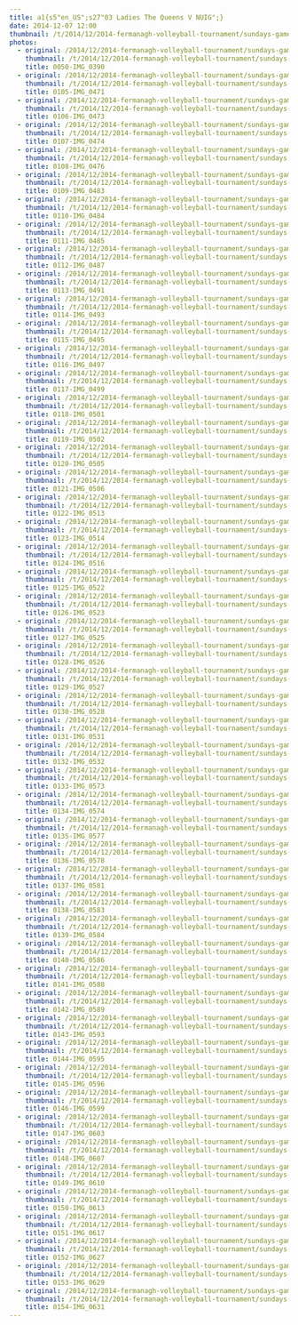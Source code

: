 ```yaml
---
title: a1{s5"en_US";s27"03 Ladies The Queens V NUIG";}
date: 2014-12-07 12:00
thumbnail: /t/2014/12/2014-fermanagh-volleyball-tournament/sundays-games/03-ladies-The-Queens-V-NUIG/0050-img_0390.jpg
photos:
  - original: /2014/12/2014-fermanagh-volleyball-tournament/sundays-games/03-ladies-The-Queens-V-NUIG/0050-img_0390.jpg
    thumbnail: /t/2014/12/2014-fermanagh-volleyball-tournament/sundays-games/03-ladies-The-Queens-V-NUIG/0050-img_0390.jpg
    title: 0050-IMG_0390
  - original: /2014/12/2014-fermanagh-volleyball-tournament/sundays-games/03-ladies-The-Queens-V-NUIG/0105-img_0471.jpg
    thumbnail: /t/2014/12/2014-fermanagh-volleyball-tournament/sundays-games/03-ladies-The-Queens-V-NUIG/0105-img_0471.jpg
    title: 0105-IMG_0471
  - original: /2014/12/2014-fermanagh-volleyball-tournament/sundays-games/03-ladies-The-Queens-V-NUIG/0106-img_0473.jpg
    thumbnail: /t/2014/12/2014-fermanagh-volleyball-tournament/sundays-games/03-ladies-The-Queens-V-NUIG/0106-img_0473.jpg
    title: 0106-IMG_0473
  - original: /2014/12/2014-fermanagh-volleyball-tournament/sundays-games/03-ladies-The-Queens-V-NUIG/0107-img_0474.jpg
    thumbnail: /t/2014/12/2014-fermanagh-volleyball-tournament/sundays-games/03-ladies-The-Queens-V-NUIG/0107-img_0474.jpg
    title: 0107-IMG_0474
  - original: /2014/12/2014-fermanagh-volleyball-tournament/sundays-games/03-ladies-The-Queens-V-NUIG/0108-img_0476.jpg
    thumbnail: /t/2014/12/2014-fermanagh-volleyball-tournament/sundays-games/03-ladies-The-Queens-V-NUIG/0108-img_0476.jpg
    title: 0108-IMG_0476
  - original: /2014/12/2014-fermanagh-volleyball-tournament/sundays-games/03-ladies-The-Queens-V-NUIG/0109-img_0483.jpg
    thumbnail: /t/2014/12/2014-fermanagh-volleyball-tournament/sundays-games/03-ladies-The-Queens-V-NUIG/0109-img_0483.jpg
    title: 0109-IMG_0483
  - original: /2014/12/2014-fermanagh-volleyball-tournament/sundays-games/03-ladies-The-Queens-V-NUIG/0110-img_0484.jpg
    thumbnail: /t/2014/12/2014-fermanagh-volleyball-tournament/sundays-games/03-ladies-The-Queens-V-NUIG/0110-img_0484.jpg
    title: 0110-IMG_0484
  - original: /2014/12/2014-fermanagh-volleyball-tournament/sundays-games/03-ladies-The-Queens-V-NUIG/0111-img_0485.jpg
    thumbnail: /t/2014/12/2014-fermanagh-volleyball-tournament/sundays-games/03-ladies-The-Queens-V-NUIG/0111-img_0485.jpg
    title: 0111-IMG_0485
  - original: /2014/12/2014-fermanagh-volleyball-tournament/sundays-games/03-ladies-The-Queens-V-NUIG/0112-img_0487.jpg
    thumbnail: /t/2014/12/2014-fermanagh-volleyball-tournament/sundays-games/03-ladies-The-Queens-V-NUIG/0112-img_0487.jpg
    title: 0112-IMG_0487
  - original: /2014/12/2014-fermanagh-volleyball-tournament/sundays-games/03-ladies-The-Queens-V-NUIG/0113-img_0491.jpg
    thumbnail: /t/2014/12/2014-fermanagh-volleyball-tournament/sundays-games/03-ladies-The-Queens-V-NUIG/0113-img_0491.jpg
    title: 0113-IMG_0491
  - original: /2014/12/2014-fermanagh-volleyball-tournament/sundays-games/03-ladies-The-Queens-V-NUIG/0114-img_0493.jpg
    thumbnail: /t/2014/12/2014-fermanagh-volleyball-tournament/sundays-games/03-ladies-The-Queens-V-NUIG/0114-img_0493.jpg
    title: 0114-IMG_0493
  - original: /2014/12/2014-fermanagh-volleyball-tournament/sundays-games/03-ladies-The-Queens-V-NUIG/0115-img_0495.jpg
    thumbnail: /t/2014/12/2014-fermanagh-volleyball-tournament/sundays-games/03-ladies-The-Queens-V-NUIG/0115-img_0495.jpg
    title: 0115-IMG_0495
  - original: /2014/12/2014-fermanagh-volleyball-tournament/sundays-games/03-ladies-The-Queens-V-NUIG/0116-img_0497.jpg
    thumbnail: /t/2014/12/2014-fermanagh-volleyball-tournament/sundays-games/03-ladies-The-Queens-V-NUIG/0116-img_0497.jpg
    title: 0116-IMG_0497
  - original: /2014/12/2014-fermanagh-volleyball-tournament/sundays-games/03-ladies-The-Queens-V-NUIG/0117-img_0499.jpg
    thumbnail: /t/2014/12/2014-fermanagh-volleyball-tournament/sundays-games/03-ladies-The-Queens-V-NUIG/0117-img_0499.jpg
    title: 0117-IMG_0499
  - original: /2014/12/2014-fermanagh-volleyball-tournament/sundays-games/03-ladies-The-Queens-V-NUIG/0118-img_0501.jpg
    thumbnail: /t/2014/12/2014-fermanagh-volleyball-tournament/sundays-games/03-ladies-The-Queens-V-NUIG/0118-img_0501.jpg
    title: 0118-IMG_0501
  - original: /2014/12/2014-fermanagh-volleyball-tournament/sundays-games/03-ladies-The-Queens-V-NUIG/0119-img_0502.jpg
    thumbnail: /t/2014/12/2014-fermanagh-volleyball-tournament/sundays-games/03-ladies-The-Queens-V-NUIG/0119-img_0502.jpg
    title: 0119-IMG_0502
  - original: /2014/12/2014-fermanagh-volleyball-tournament/sundays-games/03-ladies-The-Queens-V-NUIG/0120-img_0505.jpg
    thumbnail: /t/2014/12/2014-fermanagh-volleyball-tournament/sundays-games/03-ladies-The-Queens-V-NUIG/0120-img_0505.jpg
    title: 0120-IMG_0505
  - original: /2014/12/2014-fermanagh-volleyball-tournament/sundays-games/03-ladies-The-Queens-V-NUIG/0121-img_0506.jpg
    thumbnail: /t/2014/12/2014-fermanagh-volleyball-tournament/sundays-games/03-ladies-The-Queens-V-NUIG/0121-img_0506.jpg
    title: 0121-IMG_0506
  - original: /2014/12/2014-fermanagh-volleyball-tournament/sundays-games/03-ladies-The-Queens-V-NUIG/0122-img_0513.jpg
    thumbnail: /t/2014/12/2014-fermanagh-volleyball-tournament/sundays-games/03-ladies-The-Queens-V-NUIG/0122-img_0513.jpg
    title: 0122-IMG_0513
  - original: /2014/12/2014-fermanagh-volleyball-tournament/sundays-games/03-ladies-The-Queens-V-NUIG/0123-img_0514.jpg
    thumbnail: /t/2014/12/2014-fermanagh-volleyball-tournament/sundays-games/03-ladies-The-Queens-V-NUIG/0123-img_0514.jpg
    title: 0123-IMG_0514
  - original: /2014/12/2014-fermanagh-volleyball-tournament/sundays-games/03-ladies-The-Queens-V-NUIG/0124-img_0516.jpg
    thumbnail: /t/2014/12/2014-fermanagh-volleyball-tournament/sundays-games/03-ladies-The-Queens-V-NUIG/0124-img_0516.jpg
    title: 0124-IMG_0516
  - original: /2014/12/2014-fermanagh-volleyball-tournament/sundays-games/03-ladies-The-Queens-V-NUIG/0125-img_0522.jpg
    thumbnail: /t/2014/12/2014-fermanagh-volleyball-tournament/sundays-games/03-ladies-The-Queens-V-NUIG/0125-img_0522.jpg
    title: 0125-IMG_0522
  - original: /2014/12/2014-fermanagh-volleyball-tournament/sundays-games/03-ladies-The-Queens-V-NUIG/0126-img_0523.jpg
    thumbnail: /t/2014/12/2014-fermanagh-volleyball-tournament/sundays-games/03-ladies-The-Queens-V-NUIG/0126-img_0523.jpg
    title: 0126-IMG_0523
  - original: /2014/12/2014-fermanagh-volleyball-tournament/sundays-games/03-ladies-The-Queens-V-NUIG/0127-img_0525.jpg
    thumbnail: /t/2014/12/2014-fermanagh-volleyball-tournament/sundays-games/03-ladies-The-Queens-V-NUIG/0127-img_0525.jpg
    title: 0127-IMG_0525
  - original: /2014/12/2014-fermanagh-volleyball-tournament/sundays-games/03-ladies-The-Queens-V-NUIG/0128-img_0526.jpg
    thumbnail: /t/2014/12/2014-fermanagh-volleyball-tournament/sundays-games/03-ladies-The-Queens-V-NUIG/0128-img_0526.jpg
    title: 0128-IMG_0526
  - original: /2014/12/2014-fermanagh-volleyball-tournament/sundays-games/03-ladies-The-Queens-V-NUIG/0129-img_0527.jpg
    thumbnail: /t/2014/12/2014-fermanagh-volleyball-tournament/sundays-games/03-ladies-The-Queens-V-NUIG/0129-img_0527.jpg
    title: 0129-IMG_0527
  - original: /2014/12/2014-fermanagh-volleyball-tournament/sundays-games/03-ladies-The-Queens-V-NUIG/0130-img_0528.jpg
    thumbnail: /t/2014/12/2014-fermanagh-volleyball-tournament/sundays-games/03-ladies-The-Queens-V-NUIG/0130-img_0528.jpg
    title: 0130-IMG_0528
  - original: /2014/12/2014-fermanagh-volleyball-tournament/sundays-games/03-ladies-The-Queens-V-NUIG/0131-img_0531.jpg
    thumbnail: /t/2014/12/2014-fermanagh-volleyball-tournament/sundays-games/03-ladies-The-Queens-V-NUIG/0131-img_0531.jpg
    title: 0131-IMG_0531
  - original: /2014/12/2014-fermanagh-volleyball-tournament/sundays-games/03-ladies-The-Queens-V-NUIG/0132-img_0532.jpg
    thumbnail: /t/2014/12/2014-fermanagh-volleyball-tournament/sundays-games/03-ladies-The-Queens-V-NUIG/0132-img_0532.jpg
    title: 0132-IMG_0532
  - original: /2014/12/2014-fermanagh-volleyball-tournament/sundays-games/03-ladies-The-Queens-V-NUIG/0133-img_0573.jpg
    thumbnail: /t/2014/12/2014-fermanagh-volleyball-tournament/sundays-games/03-ladies-The-Queens-V-NUIG/0133-img_0573.jpg
    title: 0133-IMG_0573
  - original: /2014/12/2014-fermanagh-volleyball-tournament/sundays-games/03-ladies-The-Queens-V-NUIG/0134-img_0574.jpg
    thumbnail: /t/2014/12/2014-fermanagh-volleyball-tournament/sundays-games/03-ladies-The-Queens-V-NUIG/0134-img_0574.jpg
    title: 0134-IMG_0574
  - original: /2014/12/2014-fermanagh-volleyball-tournament/sundays-games/03-ladies-The-Queens-V-NUIG/0135-img_0577.jpg
    thumbnail: /t/2014/12/2014-fermanagh-volleyball-tournament/sundays-games/03-ladies-The-Queens-V-NUIG/0135-img_0577.jpg
    title: 0135-IMG_0577
  - original: /2014/12/2014-fermanagh-volleyball-tournament/sundays-games/03-ladies-The-Queens-V-NUIG/0136-img_0578.jpg
    thumbnail: /t/2014/12/2014-fermanagh-volleyball-tournament/sundays-games/03-ladies-The-Queens-V-NUIG/0136-img_0578.jpg
    title: 0136-IMG_0578
  - original: /2014/12/2014-fermanagh-volleyball-tournament/sundays-games/03-ladies-The-Queens-V-NUIG/0137-img_0581.jpg
    thumbnail: /t/2014/12/2014-fermanagh-volleyball-tournament/sundays-games/03-ladies-The-Queens-V-NUIG/0137-img_0581.jpg
    title: 0137-IMG_0581
  - original: /2014/12/2014-fermanagh-volleyball-tournament/sundays-games/03-ladies-The-Queens-V-NUIG/0138-img_0583.jpg
    thumbnail: /t/2014/12/2014-fermanagh-volleyball-tournament/sundays-games/03-ladies-The-Queens-V-NUIG/0138-img_0583.jpg
    title: 0138-IMG_0583
  - original: /2014/12/2014-fermanagh-volleyball-tournament/sundays-games/03-ladies-The-Queens-V-NUIG/0139-img_0584.jpg
    thumbnail: /t/2014/12/2014-fermanagh-volleyball-tournament/sundays-games/03-ladies-The-Queens-V-NUIG/0139-img_0584.jpg
    title: 0139-IMG_0584
  - original: /2014/12/2014-fermanagh-volleyball-tournament/sundays-games/03-ladies-The-Queens-V-NUIG/0140-img_0586.jpg
    thumbnail: /t/2014/12/2014-fermanagh-volleyball-tournament/sundays-games/03-ladies-The-Queens-V-NUIG/0140-img_0586.jpg
    title: 0140-IMG_0586
  - original: /2014/12/2014-fermanagh-volleyball-tournament/sundays-games/03-ladies-The-Queens-V-NUIG/0141-img_0588.jpg
    thumbnail: /t/2014/12/2014-fermanagh-volleyball-tournament/sundays-games/03-ladies-The-Queens-V-NUIG/0141-img_0588.jpg
    title: 0141-IMG_0588
  - original: /2014/12/2014-fermanagh-volleyball-tournament/sundays-games/03-ladies-The-Queens-V-NUIG/0142-img_0589.jpg
    thumbnail: /t/2014/12/2014-fermanagh-volleyball-tournament/sundays-games/03-ladies-The-Queens-V-NUIG/0142-img_0589.jpg
    title: 0142-IMG_0589
  - original: /2014/12/2014-fermanagh-volleyball-tournament/sundays-games/03-ladies-The-Queens-V-NUIG/0143-img_0593.jpg
    thumbnail: /t/2014/12/2014-fermanagh-volleyball-tournament/sundays-games/03-ladies-The-Queens-V-NUIG/0143-img_0593.jpg
    title: 0143-IMG_0593
  - original: /2014/12/2014-fermanagh-volleyball-tournament/sundays-games/03-ladies-The-Queens-V-NUIG/0144-img_0595.jpg
    thumbnail: /t/2014/12/2014-fermanagh-volleyball-tournament/sundays-games/03-ladies-The-Queens-V-NUIG/0144-img_0595.jpg
    title: 0144-IMG_0595
  - original: /2014/12/2014-fermanagh-volleyball-tournament/sundays-games/03-ladies-The-Queens-V-NUIG/0145-img_0596.jpg
    thumbnail: /t/2014/12/2014-fermanagh-volleyball-tournament/sundays-games/03-ladies-The-Queens-V-NUIG/0145-img_0596.jpg
    title: 0145-IMG_0596
  - original: /2014/12/2014-fermanagh-volleyball-tournament/sundays-games/03-ladies-The-Queens-V-NUIG/0146-img_0599.jpg
    thumbnail: /t/2014/12/2014-fermanagh-volleyball-tournament/sundays-games/03-ladies-The-Queens-V-NUIG/0146-img_0599.jpg
    title: 0146-IMG_0599
  - original: /2014/12/2014-fermanagh-volleyball-tournament/sundays-games/03-ladies-The-Queens-V-NUIG/0147-img_0603.jpg
    thumbnail: /t/2014/12/2014-fermanagh-volleyball-tournament/sundays-games/03-ladies-The-Queens-V-NUIG/0147-img_0603.jpg
    title: 0147-IMG_0603
  - original: /2014/12/2014-fermanagh-volleyball-tournament/sundays-games/03-ladies-The-Queens-V-NUIG/0148-img_0607.jpg
    thumbnail: /t/2014/12/2014-fermanagh-volleyball-tournament/sundays-games/03-ladies-The-Queens-V-NUIG/0148-img_0607.jpg
    title: 0148-IMG_0607
  - original: /2014/12/2014-fermanagh-volleyball-tournament/sundays-games/03-ladies-The-Queens-V-NUIG/0149-img_0610.jpg
    thumbnail: /t/2014/12/2014-fermanagh-volleyball-tournament/sundays-games/03-ladies-The-Queens-V-NUIG/0149-img_0610.jpg
    title: 0149-IMG_0610
  - original: /2014/12/2014-fermanagh-volleyball-tournament/sundays-games/03-ladies-The-Queens-V-NUIG/0150-img_0613.jpg
    thumbnail: /t/2014/12/2014-fermanagh-volleyball-tournament/sundays-games/03-ladies-The-Queens-V-NUIG/0150-img_0613.jpg
    title: 0150-IMG_0613
  - original: /2014/12/2014-fermanagh-volleyball-tournament/sundays-games/03-ladies-The-Queens-V-NUIG/0151-img_0617.jpg
    thumbnail: /t/2014/12/2014-fermanagh-volleyball-tournament/sundays-games/03-ladies-The-Queens-V-NUIG/0151-img_0617.jpg
    title: 0151-IMG_0617
  - original: /2014/12/2014-fermanagh-volleyball-tournament/sundays-games/03-ladies-The-Queens-V-NUIG/0152-img_0627.jpg
    thumbnail: /t/2014/12/2014-fermanagh-volleyball-tournament/sundays-games/03-ladies-The-Queens-V-NUIG/0152-img_0627.jpg
    title: 0152-IMG_0627
  - original: /2014/12/2014-fermanagh-volleyball-tournament/sundays-games/03-ladies-The-Queens-V-NUIG/0153-img_0629.jpg
    thumbnail: /t/2014/12/2014-fermanagh-volleyball-tournament/sundays-games/03-ladies-The-Queens-V-NUIG/0153-img_0629.jpg
    title: 0153-IMG_0629
  - original: /2014/12/2014-fermanagh-volleyball-tournament/sundays-games/03-ladies-The-Queens-V-NUIG/0154-img_0631.jpg
    thumbnail: /t/2014/12/2014-fermanagh-volleyball-tournament/sundays-games/03-ladies-The-Queens-V-NUIG/0154-img_0631.jpg
    title: 0154-IMG_0631
---
```

